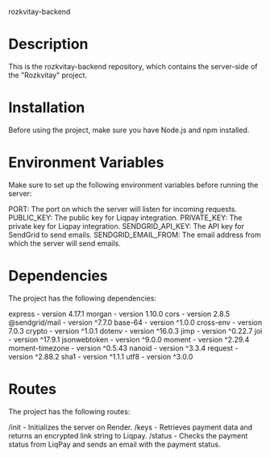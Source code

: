 rozkvitay-backend

# Description

This is the rozkvitay-backend repository, which contains the server-side of the
"Rozkvitay" project.

# Installation

Before using the project, make sure you have Node.js and npm installed.

# Environment Variables

Make sure to set up the following environment variables before running the
server:

PORT: The port on which the server will listen for incoming requests.
PUBLIC_KEY: The public key for Liqpay integration. PRIVATE_KEY: The private key
for Liqpay integration. SENDGRID_API_KEY: The API key for SendGrid to send
emails. SENDGRID_EMAIL_FROM: The email address from which the server will send
emails.

# Dependencies

The project has the following dependencies:

express - version 4.17.1 morgan - version 1.10.0 cors - version 2.8.5
@sendgrid/mail - version ^7.7.0 base-64 - version ^1.0.0 cross-env - version
7.0.3 crypto - version ^1.0.1 dotenv - version ^16.0.3 jimp - version ^0.22.7
joi - version ^17.9.1 jsonwebtoken - version ^9.0.0 moment - version ^2.29.4
moment-timezone - version ^0.5.43 nanoid - version ^3.3.4 request - version
^2.88.2 sha1 - version ^1.1.1 utf8 - version ^3.0.0

# Routes

The project has the following routes:

/init - Initializes the server on Render. /keys - Retrieves payment data and
returns an encrypted link string to Liqpay. /status - Checks the payment status
from LiqPay and sends an email with the payment status.
